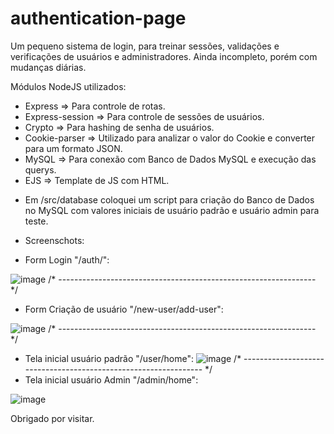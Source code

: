 # authentication-page

Um pequeno sistema de login, para treinar sessões, validações e verificações de usuários e administradores.
Ainda incompleto, porém com mudanças diárias.

Módulos NodeJS utilizados:
- Express => Para controle de rotas.
- Express-session => Para controle de sessões de usuários.
- Crypto => Para hashing de senha de usuários.
- Cookie-parser => Utilizado para analizar o valor do Cookie e converter para um formato JSON.
- MySQL => Para conexão com Banco de Dados MySQL e execução das querys.
- EJS => Template de JS com HTML.

* Em /src/database coloquei um script para criação do Banco de Dados no MySQL com valores iniciais de usuário padrão e usuário admin para teste.

* Screenschots:

- Form Login "/auth/":

![image](https://user-images.githubusercontent.com/43563007/157667098-1ae729a3-c5a5-472b-9829-0e77ab1fa54c.png)
/* ---------------------------------------------------------------- */
- Form Criação de usuário "/new-user/add-user":

![image](https://user-images.githubusercontent.com/43563007/157667231-3335085f-308b-4c44-aed4-323cd0e1b71c.png)
/* ---------------------------------------------------------------- */
- Tela inicial usuário padrão "/user/home":
![image](https://user-images.githubusercontent.com/43563007/157667363-004200b0-a6ba-4f8d-8be5-222ab7e85ae6.png)
/* ---------------------------------------------------------------- */
- Tela inicial usuário Admin "/admin/home":

![image](https://user-images.githubusercontent.com/43563007/157667452-3b467d23-f630-4f1f-97c2-dd351860423b.png)


Obrigado por visitar.
